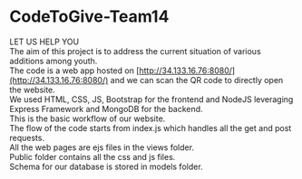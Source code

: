 # CodeToGive-Team14

LET US HELP YOU <br />
The aim of this project is to address the current situation of various additions among youth.<br />
The code is a web app hosted on [http://34.133.16.76:8080/](http://34.133.16.76:8080/) and we can scan the QR code to directly open the website.<br />
We used HTML, CSS, JS, Bootstrap for the frontend and NodeJS leveraging Express Framework and MongoDB for the backend.<br />
This is the basic workflow of our website.<br />
The flow of the code starts from index.js which handles all the get and post requests.<br />
All the web pages are ejs files in the views folder.<br />
Public folder contains all the css and js files.<br />
Schema for our database is stored in models folder.<br />
